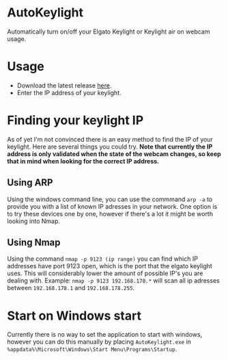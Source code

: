 # AutoKeylight
Automatically turn on/off your Elgato Keylight or Keylight air on webcam usage.

# Usage
* Download the latest release [here](https://github.com/Dynitios/AutoKeylight/releases).
* Enter the IP address of your keylight.

# Finding your keylight IP
As of yet I'm not convinced there is an easy method to find the IP of your keylight. Here are several things you could try. **Note that currently the IP address is only validated when the state of the webcam changes, so keep that in mind when looking for the correct IP address.**

## Using ARP
Using the windows command line, you can use the commmand `arp -a` to provide you with a list of known IP adresses in your network. One option is to try these devices one by one, however if there's a lot it might be worth looking into Nmap.

## Using Nmap
Using the command `nmap -p 9123 (ip range)` you can find which IP addresses have port 9123 open, which is the port that the elgato keylight uses. This will considerably lower the amount of possible IP's you are dealing with.
Example: `nmap -p 9123 192.168.178.*` will scan all ip adresses between `192.168.178.1` and `192.168.178.255`.

# Start on Windows start
Currently there is no way to set the application to start with windows, however you can do this manually by placing `AutoKeylight.exe` in `%appdata%\Microsoft\Windows\Start Menu\Programs\Startup`.
